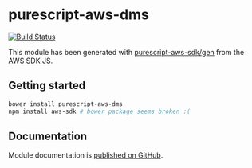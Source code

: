 # purescript-aws-dms

[![Build Status](https://app.wercker.com/status/5909b9e96d1080804b17a28f72f87b6b/s/master)](https://app.wercker.com/project/byKey/5909b9e96d1080804b17a28f72f87b6b)

This module has been generated with [purescript-aws-sdk/gen](https://github.com/purescript-aws-sdk/gen) from the [AWS SDK JS](https://github.com/aws/aws-sdk-js).

## Getting started

```sh
bower install purescript-aws-dms
npm install aws-sdk # bower package seems broken :(
```

## Documentation

Module documentation is [published on GitHub](https://github.com/purescript-aws-sdk/purescript-aws-dms/tree/master/docs).
